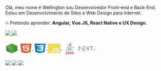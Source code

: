 
 
<p align="left">
  Olá, meu nome é Wellington sou Desenvolvedor Front-end e Back-End.
Estou em Desenvolvimento de Sites e Web Design para Internet.
 
</p>
 
 <p align="left">
  🔥 Pretendo aprender: <strong>Angular, Vue.JS, React Native e UX Design.</strong>
</p>
  <div>
  <a href="https://github.com/hayukicode">
  <img height="150em" src="https://github-readme-stats.vercel.app/api?username=hayukicode&show_icons=true&theme=radical&include_all_commits=true&count_private=true"/>
  <img height="150em" src="https://github-readme-stats.vercel.app/api/top-langs/?username=hayukicode&layout=compact&langs_count=16&theme=radical"/>
<div> 
 
<div style="display: inline_block"><br>
  <img align="center" alt="React" height="30" width="40" src="https://raw.githubusercontent.com/devicons/devicon/master/icons/nodejs/nodejs-original.svg">
  <img align="center" alt="HTML" height="30" width="40" src="https://raw.githubusercontent.com/devicons/devicon/master/icons/html5/html5-original.svg">
  <img align="center" alt="CSS" height="30" width="40" src="https://raw.githubusercontent.com/devicons/devicon/master/icons/css3/css3-original.svg">
  <img align="center" alt="Js" height="30" width="40" src="https://raw.githubusercontent.com/devicons/devicon/master/icons/javascript/javascript-plain.svg">
  <img align="center" alt="Java" height="40" width="50" src="https://raw.githubusercontent.com/devicons/devicon/master/icons/java/java-original-wordmark.svg">  
  <img align="center" alt="NextJs" height="40" width="50" src="https://raw.githubusercontent.com/devicons/devicon/master/icons/nextjs/nextjs-original-wordmark.svg"> 
</div> 

  <br>  
<div>
<a href="hayukicodes@gmail.com" alt="Contributors">
<img src="https://img.shields.io/badge/-Gmail-e34c41?style=for-the-badge&logo=gmail&logoColor=white&link=hayukicodes@gmail.com" /></a>
  
<a href="https://www.instagram.com/wellington.hayuki" alt="Contributors">
<img src="https://img.shields.io/badge/-Instagram-%23E4405F?style=for-the-badge&logo=instagram&logoColor=white&link=https://www.linkedin.com/in/hayukicode" /></a>
  
<a href="https://twitter.com/hayukicodes" alt="Contributors">
<img src="https://img.shields.io/badge/-Twitter-%230077B5?style=for-the-badge&logo=twitter&logoColor=white&link=https://twitter.com/hayukicodes" /></a>
 </div> 
  
